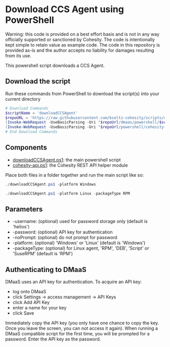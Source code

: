 # Download CCS Agent using PowerShell

Warning: this code is provided on a best effort basis and is not in any way officially supported or sanctioned by Cohesity. The code is intentionally kept simple to retain value as example code. The code in this repository is provided as-is and the author accepts no liability for damages resulting from its use.

This powershell script downloads a CCS Agent.

## Download the script

Run these commands from PowerShell to download the script(s) into your current directory

```powershell
# Download Commands
$scriptName = 'downloadCCSAgent'
$repoURL = 'https://raw.githubusercontent.com/bseltz-cohesity/scripts/master'
(Invoke-WebRequest -UseBasicParsing -Uri "$repoUrl/dmaas/powershell/$scriptName/$scriptName.ps1").content | Out-File "$scriptName.ps1"; (Get-Content "$scriptName.ps1") | Set-Content "$scriptName.ps1"
(Invoke-WebRequest -UseBasicParsing -Uri "$repoUrl/powershell/cohesity-api/cohesity-api.ps1").content | Out-File cohesity-api.ps1; (Get-Content cohesity-api.ps1) | Set-Content cohesity-api.ps1
# End Download Commands
```

## Components

* [downloadCCSAgent.ps1](https://raw.githubusercontent.com/cohesity/community-automation-samples/main/dmaas/powershell/downloadCCSAgent/downloadCCSAgent.ps1): the main powershell script
* [cohesity-api.ps1](https://raw.githubusercontent.com/cohesity/community-automation-samples/main/powershell/cohesity-api/cohesity-api.ps1): the Cohesity REST API helper module

Place both files in a folder together and run the main script like so:

```powershell
./downloadCCSAgent.ps1 -platform Windows
```

```powershell
./downloadCCSAgent.ps1 -platform Linux -packageType RPM
```

## Parameters

* -username: (optional) used for password storage only (default is 'helios')
* -password: (optional) API key for authentication
* -noPrompt: (optional) do not prompt for password
* -platform: (optional) 'Windows' or 'Linux' (default is 'Windows')
* -packageType: (optional) for Linux agent, 'RPM', 'DEB', 'Script' or 'SuseRPM' (default is 'RPM')

## Authenticating to DMaaS

DMaaS uses an API key for authentication. To acquire an API key:

* log onto DMaaS
* click Settings -> access management -> API Keys
* click Add API Key
* enter a name for your key
* click Save

Immediately copy the API key (you only have one chance to copy the key. Once you leave the screen, you can not access it again). When running a DMaaS compatible script for the first time, you will be prompted for a password. Enter the API key as the password.
